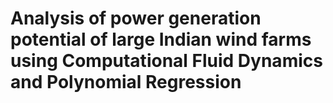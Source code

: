 # Analysis of power generation potential of large Indian wind farms using Computational Fluid Dynamics and Polynomial Regression
